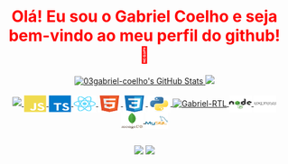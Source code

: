 <div align="center">
  <h1 style="color: red !important;">Olá! Eu sou o Gabriel Coelho e seja bem-vindo ao meu perfil do github! 👋</h1>
</div>
<div align="center">
  <a href="https://github.com/03gabriel-coelho">
  <img height="200em" alt="03gabriel-coelho's GitHub Stats" src="https://awesome-github-stats.azurewebsites.net/user-stats/03gabriel-coelho?cardType=level&theme=onedark&preferLogin=false" />
  <img height="200em" src="https://github-readme-stats.vercel.app/api/top-langs/?username=03gabriel-coelho&layout=compact&langs_count=7&theme=onedark"/>
</div>
<div style="display: inline_block" align="center"><br>
  <img height="200em" src="https://github-readme-stats.vercel.app/api/wakatime?username=03gabriel-coelho"/>
  <img align="center" alt="Gabriel-Js" height="30" width="40" src="https://raw.githubusercontent.com/devicons/devicon/master/icons/javascript/javascript-plain.svg">
  <img align="center" alt="Gabriel-Ts" height="30" width="40" src="https://raw.githubusercontent.com/devicons/devicon/master/icons/typescript/typescript-plain.svg">
  <img align="center" alt="Gabriel-React" height="30" width="40" src="https://raw.githubusercontent.com/devicons/devicon/master/icons/react/react-original.svg">
  <img align="center" alt="Gabriel-HTML" height="30" width="40" src="https://raw.githubusercontent.com/devicons/devicon/master/icons/html5/html5-original.svg">
  <img align="center" alt="Gabriel-CSS" height="30" width="40" src="https://raw.githubusercontent.com/devicons/devicon/master/icons/css3/css3-original.svg">
  <img align="center" alt="Gabriel-Python" height="30" width="40" src="https://raw.githubusercontent.com/devicons/devicon/master/icons/python/python-original.svg">
  <img align="center" alt="Gabriel-RTL" height="30" width="40" src="https://testing-library.com/img/octopus-64x64.png">
  <img align="center" alt="Gabriel-RTL" height="30" width="40" src="https://raw.githubusercontent.com/devicons/devicon/master/icons/nodejs/nodejs-original-wordmark.svg">
  <img align="center" alt="Gabriel-RTL" height="30" width="40" src="https://raw.githubusercontent.com/devicons/devicon/master/icons/express/express-original-wordmark.svg">
  <img align="center" alt="Gabriel-RTL" height="30" width="40" src="https://raw.githubusercontent.com/devicons/devicon/master/icons/mongodb/mongodb-original-wordmark.svg">
  <img align="center" alt="Gabriel-RTL" height="30" width="40" src="https://raw.githubusercontent.com/devicons/devicon/master/icons/mysql/mysql-original-wordmark.svg">
</div>

  ##

<div align="center">
  <a href = "mailto:coelho.tibbers@gmail.com"><img src="https://img.shields.io/badge/-Gmail-%23333?style=for-the-badge&logo=gmail&logoColor=white" target="_blank"></a>
  <a href="https://www.linkedin.com/in/gabrielhenriquecoelho/" target="_blank"><img src="https://img.shields.io/badge/-LinkedIn-%230077B5?style=for-the-badge&logo=linkedin&logoColor=white" target="_blank"></a>
</div>
